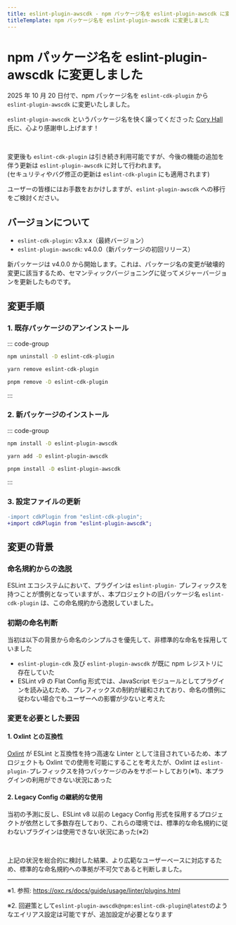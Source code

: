 ```yaml
---
title: eslint-plugin-awscdk - npm パッケージ名を eslint-plugin-awscdk に変更しました
titleTemplate: npm パッケージ名を eslint-plugin-awscdk に変更しました
---
```


# npm パッケージ名を eslint-plugin-awscdk に変更しました

2025 年 10 月 20 日付で、npm パッケージ名を `eslint-cdk-plugin` から `eslint-plugin-awscdk` に変更いたしました。

`eslint-plugin-awscdk` というパッケージ名を快く譲ってくださった [Cory Hall](https://github.com/corymhall) 氏に、心より感謝申し上げます！

<br />

変更後も `eslint-cdk-plugin` は引き続き利用可能ですが、今後の機能の追加を伴う更新は `eslint-plugin-awscdk` に対して行われます。  
(セキュリティやバグ修正の更新は `eslint-cdk-plugin` にも適用されます)

ユーザーの皆様にはお手数をおかけしますが、`eslint-plugin-awscdk` への移行をご検討ください。

## バージョンについて

- `eslint-cdk-plugin`: v3.x.x（最終バージョン）
- `eslint-plugin-awscdk`: v4.0.0（新パッケージの初回リリース）

新パッケージは v4.0.0 から開始します。これは、パッケージ名の変更が破壊的変更に該当するため、セマンティックバージョニングに従ってメジャーバージョンを更新したものです。

## 変更手順

### 1. 既存パッケージのアンインストール

::: code-group

```sh [npm]
npm uninstall -D eslint-cdk-plugin
```

```sh [yarn]
yarn remove eslint-cdk-plugin
```

```sh [pnpm]
pnpm remove -D eslint-cdk-plugin
```

:::

### 2. 新パッケージのインストール

::: code-group

```sh [npm]
npm install -D eslint-plugin-awscdk
```

```sh [yarn]
yarn add -D eslint-plugin-awscdk
```

```sh [pnpm]
pnpm install -D eslint-plugin-awscdk
```

:::

### 3. 設定ファイルの更新

```diff
-import cdkPlugin from "eslint-cdk-plugin";
+import cdkPlugin from "eslint-plugin-awscdk";
```

## 変更の背景

### 命名規約からの逸脱

ESLint エコシステムにおいて、プラグインは `eslint-plugin-` プレフィックスを持つことが慣例となっていますが、、本プロジェクトの旧パッケージ名 `eslint-cdk-plugin` は、この命名規約から逸脱していました。

### 初期の命名判断

当初は以下の背景から命名のシンプルさを優先して、非標準的な命名を採用していました

- `eslint-plugin-cdk` 及び `eslint-plugin-awscdk` が既に npm レジストリに存在していた
- ESLint v9 の Flat Config 形式では、JavaScript モジュールとしてプラグインを読み込むため、プレフィックスの制約が緩和されており、命名の慣例に従わない場合でもユーザーへの影響が少ないと考えた

### 変更を必要とした要因

#### 1. Oxlint との互換性

[Oxlint](https://oxc.rs/docs/guide/usage/linter.html) が ESLint と互換性を持つ高速な Linter として注目されているため、本プロジェクトも Oxlint での使用を可能にすることを考えたが、Oxlint は `eslint-plugin-`プレフィックスを持つパッケージのみをサポートしており(※1)、本プラグインの利用ができない状況にあった

#### 2. Legacy Config の継続的な使用

当初の予測に反し、ESLint v8 以前の Legacy Config 形式を採用するプロジェクトが依然として多数存在しており、これらの環境では、標準的な命名規約に従わないプラグインは使用できない状況にあった(※2)

<br />

上記の状況を総合的に検討した結果、より広範なユーザーベースに対応するため、標準的な命名規約への準拠が不可欠であると判断しました。

---

※1. 参照: https://oxc.rs/docs/guide/usage/linter/plugins.html

※2. 回避策として`eslint-plugin-awscdk@npm:eslint-cdk-plugin@latest`のようなエイリアス設定は可能ですが、追加設定が必要となります
